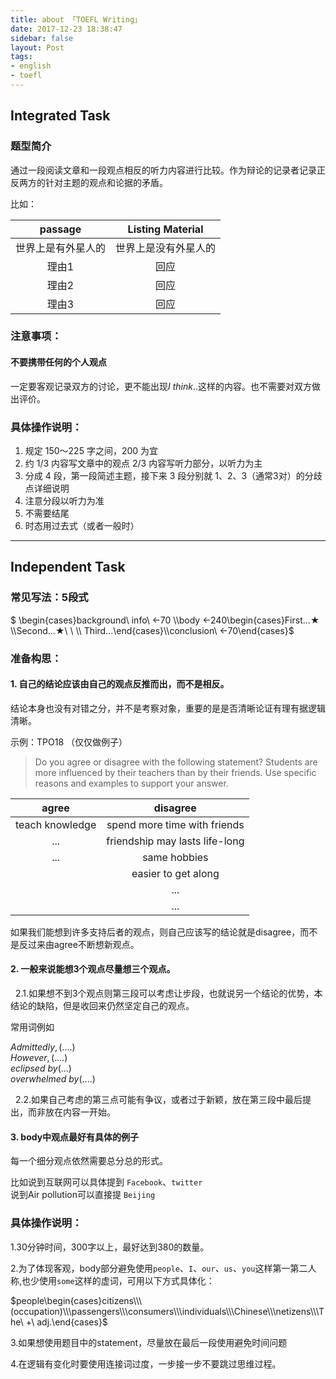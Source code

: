 ```yaml
---
title: about 「TOEFL Writing」
date: 2017-12-23 18:38:47
sidebar: false
layout: Post
tags: 
- english
- toefl
---
```


<!-- more --> 

<!-- <script type="text/x-mathjax-config">
MathJax.Hub.Config({tex2jax: {inlineMath: [['$','$'], ['\\(','\\)']]}});
</script>--> 

<h2>Integrated Task</h2>


<h3>题型简介 </h3> 

通过一段阅读文章和一段观点相反的听力内容进行比较。作为辩论的记录者记录正反两方的针对主题的观点和论据的矛盾。

比如：

| passage |  Listing Material |  
|:-------------:|:-------------:|  
|世界上是有外星人的|世界上是没有外星人的 |   
|理由1|回应 |  
|理由2|回应 |  
|理由3|回应|  


<h3>注意事项： </h3> 

<h4>不要携带任何的个人观点 </h4>

一定要客观记录双方的讨论，更不能出现$I\ think ..$这样的内容。也不需要对双方做出评价。

<h3> 具体操作说明：</h3> 

1. 规定 $150～225$ 字之间，$200$ 为宜
2. 约 $1/3$ 内容写文章中的观点 $2/3$ 内容写听力部分，以听力为主
3. 分成 $4$ 段，第一段简述主题，接下来 $3$ 段分别就 $1、2、3$（通常3对）的分歧点详细说明
4. 注意分段以听力为准
5. 不需要结尾
6. 时态用过去式（或者一般时）



---

<h2>Independent Task</h2>

<h3> 常见写法：5段式</h3> 

$ \begin{cases}background\ info\ ←70 \\\body ←240\begin{cases}First...★ \\\Second...★\ \ \\\ Third...\end{cases}\\\conclusion\ ←70\end{cases}$

<h3> 准备构思：</h3>

<h4>1. 自己的结论应该由自己的观点反推而出，而不是相反。</h4>

结论本身也没有对错之分，并不是考察对象，重要的是是否清晰论证有理有据逻辑清晰。

示例：TPO18 （仅仅做例子）

> Do you agree or disagree with the following statement? Students are more influenced by their teachers than by their friends. Use specific reasons and examples to support your answer.

| agree |  disagree|
|:-------------:|:-------------:|
|teach knowledge|spend more time with friends |
|...|friendship may lasts life-long |
|...|same hobbies |
||easier to get along|
||...|
||...|

如果我们能想到许多支持后者的观点，则自己应该写的结论就是disagree，而不是反过来由agree不断想新观点。

<h4>2. 一般来说能想3个观点尽量想三个观点。 </h4>

&nbsp; 2.1.如果想不到3个观点则第三段可以考虑让步段，也就说另一个结论的优势，本结论的缺陷，但是收回来仍然坚定自己的观点。

常用词例如

$Admittedly,(....)$  
$However,(....)$  
$eclipsed\ by (...)$  
$overwhelmed\ by(....)$

&nbsp; 2.2.如果自己考虑的第三点可能有争议，或者过于新颖，放在第三段中最后提出，而非放在内容一开始。

<h4>3. body中观点最好有具体的例子 </h4>

每一个细分观点依然需要总分总的形式。

比如说到互联网可以具体提到 `Facebook`、`twitter`  
说到Air pollution可以直接提 `Beijing`


<h3> 具体操作说明：</h3> 

1.30分钟时间，300字以上，最好达到380的数量。 
 
2.为了体现客观，body部分避免使用`people`、`I`、`our`、`us`、`you`这样第一第二人称,也少使用`some`这样的虚词，可用以下方式具体化：  

$people\begin{cases}citizens\\\ (occupation)\\\passengers\\\consumers\\\individuals\\\Chinese\\\netizens\\\The\ +\ adj.\end{cases}$

3.如果想使用题目中的statement，尽量放在最后一段使用避免时间问题   

4.在逻辑有变化时要使用连接词过度，一步接一步不要跳过思维过程。 
